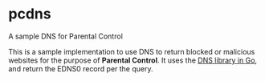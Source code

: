 # pcdns
A sample DNS for Parental Control

This is a sample implementation to use DNS to return blocked or malicious websites for the purpose of **Parental Control**. It uses the [DNS library in Go](https://github.com/miekg/dns), and return the EDNS0 record per the query.
